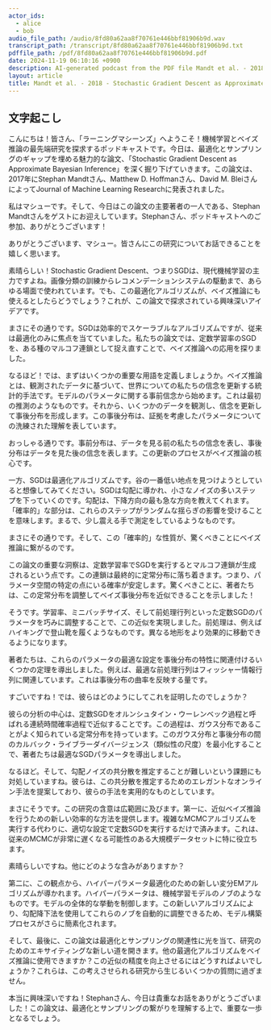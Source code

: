 ```yaml
---
actor_ids:
  - alice
  - bob
audio_file_path: /audio/8fd80a62aa8f70761e446bbf81906b9d.wav
transcript_path: /transcript/8fd80a62aa8f70761e446bbf81906b9d.txt
pdffile_path: /pdf/8fd80a62aa8f70761e446bbf81906b9d.pdf
date: 2024-11-19 06:10:16 +0900
description: AI-generated podcast from the PDF file Mandt et al. - 2018 - Stochastic Gradient Descent as Approximate Bayesia_JP
layout: article
title: Mandt et al. - 2018 - Stochastic Gradient Descent as Approximate Bayesia_JP
---
```


## 文字起こし
こんにちは！皆さん、「ラーニングマシーンズ」へようこそ！機械学習とベイズ推論の最先端研究を探求するポッドキャストです。今日は、最適化とサンプリングのギャップを埋める魅力的な論文、「Stochastic Gradient Descent as Approximate Bayesian Inference」を深く掘り下げていきます。この論文は、2017年にStephan Mandtさん、Matthew D. Hoffmanさん、David M. BleiさんによってJournal of Machine Learning Researchに発表されました。

私はマシューです。そして、今日はこの論文の主要著者の一人である、Stephan Mandtさんをゲストにお迎えしています。Stephanさん、ポッドキャストへのご参加、ありがとうございます！

ありがとうございます、マシュー。皆さんにこの研究についてお話できることを嬉しく思います。

素晴らしい！Stochastic Gradient Descent、つまりSGDは、現代機械学習の主力ですよね。画像分類の訓練からレコメンデーションシステムの駆動まで、あらゆる場面で使われています。でも、この最適化アルゴリズムが、ベイズ推論にも使えるとしたらどうでしょう？これが、この論文で探求されている興味深いアイデアです。

まさにその通りです。SGDは効率的でスケーラブルなアルゴリズムですが、従来は最適化のみに焦点を当てていました。私たちの論文では、定数学習率のSGDを、ある種のマルコフ連鎖として捉え直すことで、ベイズ推論への応用を探りました。

なるほど！では、まずはいくつかの重要な用語を定義しましょうか。ベイズ推論とは、観測されたデータに基づいて、世界についての私たちの信念を更新する統計的手法です。モデルのパラメータに関する事前信念から始めます。これは最初の推測のようなものです。それから、いくつかのデータを観測し、信念を更新して事後分布を形成します。この事後分布は、証拠を考慮したパラメータについての洗練された理解を表しています。

おっしゃる通りです。事前分布は、データを見る前の私たちの信念を表し、事後分布はデータを見た後の信念を表します。この更新のプロセスがベイズ推論の核心です。

一方、SGDは最適化アルゴリズムです。谷の一番低い地点を見つけようとしていると想像してみてください。SGDは勾配に導かれ、小さなノイズの多いステップを下っていくのです。勾配は、下降方向の最も急な方向を教えてくれます。「確率的」な部分は、これらのステップがランダムな揺らぎの影響を受けることを意味します。まるで、少し震える手で測定をしているようなものです。

まさにその通りです。そして、この「確率的」な性質が、驚くべきことにベイズ推論に繋がるのです。

この論文の重要な洞察は、定数学習率でSGDを実行するとマルコフ連鎖が生成されるという点です。この連鎖は最終的に定常分布に落ち着きます。つまり、パラメータ空間の特定の点にいる確率が安定します。驚くべきことに、著者たちは、この定常分布を調整してベイズ事後分布を近似できることを示しました！

そうです。学習率、ミニバッチサイズ、そして前処理行列といった定数SGDのパラメータを巧みに調整することで、この近似を実現しました。前処理は、例えばハイキングで登山靴を履くようなものです。異なる地形をより効果的に移動できるようになります。

著者たちは、これらのパラメータの最適な設定を事後分布の特性に関連付けるいくつかの定理を導出しました。例えば、最適な前処理行列はフィッシャー情報行列に関連しています。これは事後分布の曲率を反映する量です。

すごいですね！では、彼らはどのようにしてこれを証明したのでしょうか？

彼らの分析の中心は、定数SGDをオルンシュタイン・ウーレンベック過程と呼ばれる連続時間確率過程で近似することです。この過程は、ガウス分布であることがよく知られている定常分布を持っています。このガウス分布と事後分布の間のカルバック・ライブラーダイバージェンス（類似性の尺度）を最小化することで、著者たちは最適なSGDパラメータを導出しました。

なるほど。そして、勾配ノイズの共分散を推定することが難しいという課題にも対処していますね。彼らは、この共分散を推定するためのエレガントなオンライン手法を提案しており、彼らの手法を実用的なものとしています。

まさにそうです。この研究の含意は広範囲に及びます。第一に、近似ベイズ推論を行うための新しい効率的な方法を提供します。複雑なMCMCアルゴリズムを実行する代わりに、適切な設定で定数SGDを実行するだけで済みます。これは、従来のMCMCが非常に遅くなる可能性のある大規模データセットに特に役立ちます。

素晴らしいですね。他にどのような含みがありますか？

第二に、この観点から、ハイパーパラメータ最適化のための新しい変分EMアルゴリズムが導かれます。ハイパーパラメータは、機械学習モデルのノブのようなものです。モデルの全体的な挙動を制御します。この新しいアルゴリズムにより、勾配降下法を使用してこれらのノブを自動的に調整できるため、モデル構築プロセスがさらに簡素化されます。

そして、最後に、この論文は最適化とサンプリングの関連性に光を当て、研究のためのエキサイティングな新しい道を開きます。他の最適化アルゴリズムをベイズ推論に使用できますか？この近似の精度を向上させるにはどうすればよいでしょうか？これらは、この考えさせられる研究から生じるいくつかの質問に過ぎません。

本当に興味深いですね！Stephanさん、今日は貴重なお話をありがとうございました！この論文は、最適化とサンプリングの繋がりを理解する上で、重要な一歩となるでしょう。




